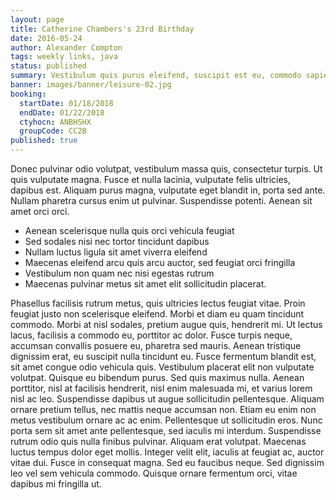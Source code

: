 ```yaml
---
layout: page
title: Catherine Chambers's 23rd Birthday
date: 2016-05-24
author: Alexander Compton
tags: weekly links, java
status: published
summary: Vestibulum quis purus eleifend, suscipit est eu, commodo sapien.
banner: images/banner/leisure-02.jpg
booking:
  startDate: 01/18/2018
  endDate: 01/22/2018
  ctyhocn: ANBHSHX
  groupCode: CC2B
published: true
---
```

Donec pulvinar odio volutpat, vestibulum massa quis, consectetur turpis. Ut quis vulputate magna. Fusce et nulla lacinia, vulputate felis ultricies, dapibus est. Aliquam purus magna, vulputate eget blandit in, porta sed ante. Nullam pharetra cursus enim ut pulvinar. Suspendisse potenti. Aenean sit amet orci orci.

* Aenean scelerisque nulla quis orci vehicula feugiat
* Sed sodales nisi nec tortor tincidunt dapibus
* Nullam luctus ligula sit amet viverra eleifend
* Maecenas eleifend arcu quis arcu auctor, sed feugiat orci fringilla
* Vestibulum non quam nec nisi egestas rutrum
* Maecenas pulvinar metus sit amet elit sollicitudin placerat.

Phasellus facilisis rutrum metus, quis ultricies lectus feugiat vitae. Proin feugiat justo non scelerisque eleifend. Morbi et diam eu quam tincidunt commodo. Morbi at nisl sodales, pretium augue quis, hendrerit mi. Ut lectus lacus, facilisis a commodo eu, porttitor ac dolor. Fusce turpis neque, accumsan convallis posuere eu, pharetra sed mauris. Aenean tristique dignissim erat, eu suscipit nulla tincidunt eu. Fusce fermentum blandit est, sit amet congue odio vehicula quis. Vestibulum placerat elit non vulputate volutpat.
Quisque eu bibendum purus. Sed quis maximus nulla. Aenean porttitor, nisl at facilisis hendrerit, nisl enim malesuada mi, et varius lorem nisl ac leo. Suspendisse dapibus ut augue sollicitudin pellentesque. Aliquam ornare pretium tellus, nec mattis neque accumsan non. Etiam eu enim non metus vestibulum ornare ac ac enim. Pellentesque ut sollicitudin eros. Nunc porta sem sit amet ante pellentesque, sed iaculis mi interdum. Suspendisse rutrum odio quis nulla finibus pulvinar. Aliquam erat volutpat. Maecenas luctus tempus dolor eget mollis. Integer velit elit, iaculis at feugiat ac, auctor vitae dui. Fusce in consequat magna. Sed eu faucibus neque. Sed dignissim leo vel sem vehicula commodo. Quisque ornare fermentum orci, vitae dapibus mi fringilla ut.
